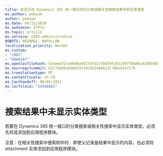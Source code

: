 ```yaml
---
title: 未显示在 Dynamics 365 统一接口的已分类或相关性搜索结果中的实体类型
ms.author: pebaum
author: pebaum
ms.date: 04/21/2020
ms.audience: ITPro
ms.topic: article
ms.service: o365-administration
ROBOTS: NOINDEX, NOFOLLOW
localization_priority: Normal
ms.custom:
- "1981"
- "9000347"
ms.openlocfilehash: b14eedf2ceb0d8a0927df42c5bdf9f2652507f8686c01d0b90b6479ee2e4f062
ms.sourcegitcommit: b5f7da89a650d2915dc652449623c78be6247175
ms.translationtype: MT
ms.contentlocale: zh-CN
ms.lasthandoff: 08/05/2021
ms.locfileid: "53946681"
---
```

# <a name="entity-type-not-showing-in-search-results"></a>搜索结果中未显示实体类型

若要在 Dynamics 365 统一接口的分类搜索或相关性搜索中显示实体类型，必须先将其添加到应用程序模块。

注意：在相关性搜索中搜索附件时，即使父记录是结果中显示的内容，也必须将 attachment 实体添加到应用程序模块。
